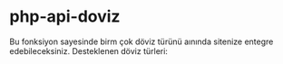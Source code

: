 # php-api-doviz
Bu fonksiyon sayesinde birm çok döviz türünü aınında sitenize entegre edebileceksiniz. Desteklenen döviz türleri:
